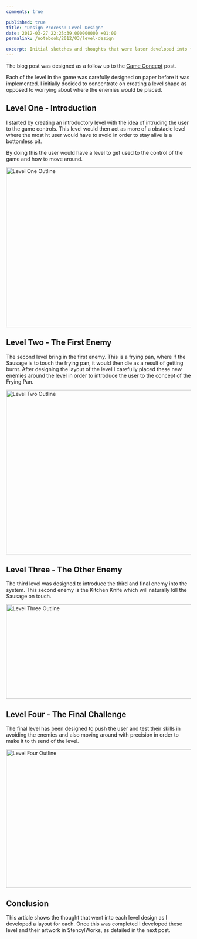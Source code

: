 ```yaml
---
comments: true

published: true
title: "Design Process: Level Design"
date: 2012-03-27 22:25:39.000000000 +01:00
permalink: /notebook/2012/03/level-design

excerpt: Initial sketches and thoughts that were later developed into full levels for the game.
---
```

The blog post was designed as a follow up to the [Game Concept](http://danielgroves.net/2012/03/game-concept/ "Game Concept") post.

Each of the level in the game was carefully designed on paper before it was implemented. I initially decided to concentrate on creating a level shape as opposed to worrying about where the enemies would be placed.

## Level One - Introduction

I started by creating an introductory level with the idea of intruding the user to the game controls. This level would then act as more of a obstacle level where the most ht user would have to avoid in order to stay alive is a bottomless pit.

By doing this the user would have a level to get used to the control of the game and how to move around.

[<img class="size-large wp-image-838" title="Level One Outline" src="http://danielgroves.net/wp-content/uploads/2012/03/DSC_60662-710x435.jpg" alt="Level One Outline" width="710" height="435" />](http://danielgroves.net/wp-content/uploads/2012/03/DSC_60662.jpg)

## Level Two - The First Enemy

The second level bring in the first enemy. This is a frying pan, where if the Sausage is to touch the frying pan, it would then die as a result of getting burnt. After designing the layout of the level I carefully placed these new enemies around the level in order to introduce the user to the concept of the Frying Pan.

[<img class="size-large wp-image-839" title="Level Two Outline" src="http://danielgroves.net/wp-content/uploads/2012/03/DSC_60671-710x447.jpg" alt="Level Two Outline" width="710" height="447" />](http://danielgroves.net/wp-content/uploads/2012/03/DSC_60671.jpg)

## Level Three - The Other Enemy

The third level was designed to introduce the third and final enemy into the system. This second enemy is the Kitchen Knife which will naturally kill the Sausage on touch.

[<img class="size-large wp-image-840" title="Level Three Outline" src="http://danielgroves.net/wp-content/uploads/2012/03/DSC_60681-710x257.jpg" alt="Level Three Outline" width="710" height="257" />](http://danielgroves.net/wp-content/uploads/2012/03/DSC_60681.jpg)

## Level Four - The Final Challenge

The final level has been designed to push the user and test their skills in avoiding the enemies and also moving around with precision in order to make it to th send of the level.

[<img class="size-large wp-image-841" title="Level Four Outline" src="http://danielgroves.net/wp-content/uploads/2012/03/DSC_60691-710x377.jpg" alt="Level Four Outline" width="710" height="377" />](http://danielgroves.net/wp-content/uploads/2012/03/DSC_60691.jpg)

## Conclusion

This article shows the thought that went into each level design as I developed a layout for each. Once this was completed I developed these level and their artwork in StencylWorks, as detailed in the next post.
